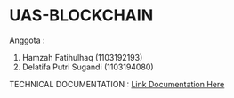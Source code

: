 # UAS-BLOCKCHAIN

Anggota :

  1. Hamzah Fatihulhaq (1103192193)
  2. Delatifa Putri Sugandi (1103194080)
        
TECHNICAL DOCUMENTATION : <a href ="https://docs.google.com/document/d/1qNeDIMEZFHf56EIhB5dHTI0_W_bAaxH0hfp318zPsRs/edit?usp=sharing" rel="nofollow">Link Documentation Here</a> 
